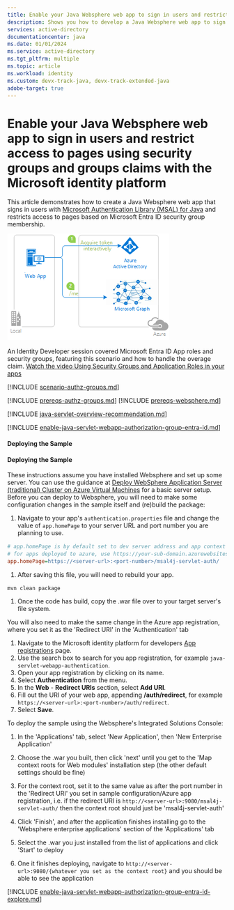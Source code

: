 ```yaml
---
title: Enable your Java Websphere web app to sign in users and restrict access to pages using security groups and groups claims with the Microsoft identity platform
description: Shows you how to develop a Java Websphere web app to sign in users and restrict access to pages using security groups and groups claims with the Microsoft identity platform
services: active-directory
documentationcenter: java
ms.date: 01/01/2024
ms.service: active-directory
ms.tgt_pltfrm: multiple
ms.topic: article
ms.workload: identity
ms.custom: devx-track-java, devx-track-extended-java
adobe-target: true
---
```



# Enable your Java Websphere web app to sign in users and restrict access to pages using security groups and groups claims with the Microsoft identity platform

This article demonstrates how to create a Java Websphere web app that signs in users with [Microsoft Authentication Library (MSAL) for Java](https://github.com/AzureAD/microsoft-authentication-library-for-java) and restricts access to pages based on Microsoft Entra ID security group membership.

![Overview](./media/topology.png)

An Identity Developer session covered Microsoft Entra ID App roles and security groups, featuring this scenario and how to handle the overage claim. [Watch the video Using Security Groups and Application Roles in your apps](https://www.youtube.com/watch?v=LRoc-na27l0)

[!INCLUDE [scenario-authz-groups.md](includes/scenario-authz-groups.md)]

[!INCLUDE [prereqs-authz-groups.md](includes/prereqs-authz-groups.md)]
[!INCLUDE [prereqs-websphere.md](includes/prereqs-websphere.md)]

[!INCLUDE [java-servlet-overview-recommendation.md](includes/java-servlet-overview-recommendation.md)]

[!INCLUDE [enable-java-servlet-webapp-authorization-group-entra-id.md](includes/enable-java-servlet-webapp-authorization-group-entra-id.md)]


#### Deploying the Sample

#### Deploying the Sample

These instructions assume you have installed Websphere and set up some server. You can use the guidance at [Deploy WebSphere Application Server (traditional) Cluster on Azure Virtual Machines](/azure/developer/java/ee/traditional-websphere-application-server-virtual-machines?tabs=basic) for a basic server setup. Before you can deploy to Websphere, you will need to make some configuration changes in the sample itself and (re)build the package:

1. Navigate to your app's `authentication.properties` file and change the value of `app.homePage` to your server URL and port number you are planning to use. 

```ini
# app.homePage is by default set to dev server address and app context path on the server
# for apps deployed to azure, use https://your-sub-domain.azurewebsites.net
app.homePage=https://<server-url>:<port-number>/msal4j-servlet-auth/
```

1. After saving this file, you will need to rebuild your app.

 ```
 mvn clean package
 ```

1. Once the code has build, copy the .war file over to your target server's file system. 

You will also need to make the same change in the Azure app registration, where you set it as the 'Redirect URI' in the 'Authentication' tab

1. Navigate to the Microsoft identity platform for developers [App registrations](https://go.microsoft.com/fwlink/?linkid=2083908) page. 
1. Use the search box to search for you app registration, for example `java-servlet-webapp-authentication`.
1. Open your app registration by clicking on its name. 
1. Select **Authentication** from the menu.
1. In the **Web** - **Redirect URIs** section, select **Add URI**.
1. Fill out the URI of your web app, appending **/auth/redirect**, for example `https://<server-url>:<port-number>/auth/redirect`.
1. Select **Save**. 

To deploy the sample using the Websphere's Integrated Solutions Console:

1. In the 'Applications' tab, select 'New Application', then 'New Enterprise Application'

1. Choose the .war you built, then click 'next' until you get to the 'Map context roots for Web modules' installation step (the other default settings should be fine)

1. For the context root, set it to the same value as after the port number in the 'Redirect URI' you set in sample configuration/Azure app registration, i.e. if the redirect URI is `http://<server-url>:9080/msal4j-servlet-auth/` then the context root should just be 'msal4j-servlet-auth'

1. Click 'Finish', and after the application finishes installing go to the 'Websphere enterprise applications' section of the 'Applications' tab

1. Select the .war you just installed from the list of applications and click 'Start' to deploy

1. One it finishes deploying, navigate to `http://<server-url>:9080/{whatever you set as the context root}` and you should be able to see the application

[!INCLUDE [enable-java-servlet-webapp-authorization-group-entra-id-explore.md](includes/enable-java-servlet-webapp-authorization-group-entra-id-explore.md)]